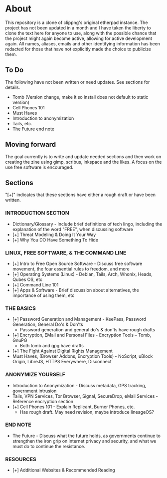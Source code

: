 # About
This repository is a clone of clippng's original etherpad instance. The project has not been
updated in a month and I have taken the liberty to clone the text here for anyone to use, along
with the possible chance that the project might again become active, allowing for active 
development again. All names, aliases, emails and other identifying information has been redacted
for those that have not explicitly made the choice to publicize them.  

## To Do

The following have not been written or need updates. See sections for details.

* Tomb (Version change, make it so install does not default to static version)
* Cell Phones 101
* Must Haves 
* Introduction to anonymization
* Tails, etc.
* The Future end note

## Moving forward

The goal currently is to write and update needed sections and then work on creating the zine using gimp, scribus, inkspace and the likes. A focus on the use free software is encouraged.

## Sections
"[+]" indicates that these sections have either a rough draft or have been written.

### INTRODUCTION SECTION
* Dictionary/Glossary - Include brief definitions of tech lingo, including the explanation of the word "FREE", when discussing software
* [+] Threat Modeling & Doing It Your Way 
* [+] Why You DO Have Something To Hide 

### LINUX, FREE SOFTWARE, & THE COMMAND LINE
* [+] Intro to Free Open Source Software - Discuss free software movement, the four essential rules to freedom, and more
* [+] Operating Systems (Linux) - Debian, Tails, Arch, Whonix, Heads, Qubes OS, etc
* [+] Command Line 101
* [+] Apps & Software - Brief discussion about alternatives, the importance of using them, etc

### THE BASICS
* [+] Password Generation and Management - KeePass, Password Generation, General Do's & Don'ts
  * Password generation and general do's & don'ts have rough drafts
* [+] Encryption, EMail and Personal Files - Encryption Tools – Tomb, GnuPG
  * Both tomb and gpg have drafts
* [+] The Fight Against Digital Rights Management
* Must Haves, (Browser Addons, Encryption Tools) - NoScript, uBlock Origin, LibreJS, HTTPS Everywhere, Disconnect


### ANONYMIZE YOURSELF
* Introduction to Anonymization - Discuss metadata, GPS tracking, government intrusion
* Tails, VPN Services, Tor Browser, Signal, SecureDrop, eMail Services - Reference encryption section
* [+] Cell Phones 101 - Explain Replicant, Burner Phones, etc.
  * Has rough draft. May need revision, maybe introduce lineageOS?

### END NOTE
* The Future - Discuss what the future holds, as governments continue to strengthen the iron grip on internet privacy and security, and what we must do to continue the resistance.

### RESOURCES
* [+] Additional Websites & Recommended Reading
